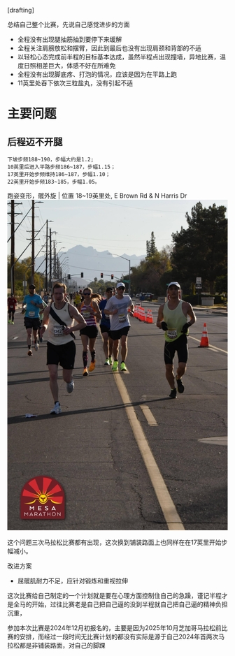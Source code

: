 
[drafting]



总结自己整个比赛，先说自己感觉进步的方面
- 全程没有出现腿抽筋抽到要停下来缓解
- 全程关注肩膀放松和摆臂，因此到最后也没有出现肩颈和背部的不适
- 以轻松心态完成前半程的目标基本达成，虽然半程点出现撞墙，异地比赛，温度日照相差巨大，体感不好在所难免
- 全程没有出现脚底疼、打泡的情况，应该是因为在平路上跑
- 11英里处吞下依次三粒盐丸，没有引起不适

# 主要问题

## 后程迈不开腿
```
下坡步频188~190，步幅大约是1.2;
10英里后进入平路步频186~187，步幅1.15；
17英里开始步频维持186~187，步幅1.10；
22英里开始步频183~185，步幅1.05。
```

跑姿变形，髋外旋 | 位置 18~19英里处, E Brown Rd & N Harris Dr 
![mesa marathon](/img/2025-02-08-mesa-marathon/image_19.jpg)

这个问题三次马拉松比赛都有出现，这次换到铺装路面上也同样在在17英里开始步幅减小。

改进方案
- 屈髋肌耐力不足，应针对锻炼和重视拉伸
  
这次比赛给自己制定的一个计划就是要在心理方面控制住自己的急躁，谨记半程才是全马的开始，过往比赛老是自己把自己逼的没到半程就自己把自己逼的精神负担沉重，

参加本次比赛是2024年12月初报名的，主要是因为2025年10月芝加哥马拉松前比赛的安排，而经过一段时间无比赛计划的都没有实际是源于自己2024年首两次马拉松都是非铺装路面，对自己的脚踝
